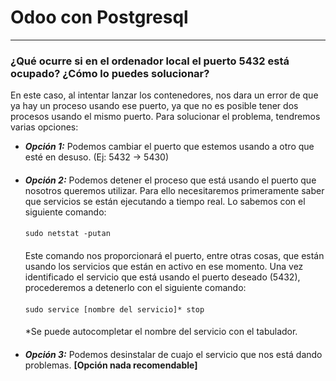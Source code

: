# Odoo con Postgresql

---
### ¿Qué ocurre si en el ordenador local el puerto 5432 está ocupado? ¿Cómo lo puedes solucionar?
En este caso, al intentar lanzar los contenedores, nos dara un error de que ya hay un proceso usando ese puerto, ya que
no es posible tener dos procesos usando el mismo puerto. Para solucionar el problema, tendremos varias opciones:
 
  - ***Opción 1:*** Podemos cambiar el puerto que estemos usando a otro que esté en desuso. (Ej: 5432 -> 5430)
  ####
  - ***Opción 2:*** Podemos detener el proceso que está usando el puerto que nosotros queremos utilizar. Para ello necesitaremos primeramente saber que servicios se están ejecutando a tiempo real. Lo sabemos con el siguiente comando:
    ####
    ```sudo netstat -putan```
    ####
    Este comando nos proporcionará el puerto, entre otras cosas, que están usando los servicios que están en activo en ese momento. Una vez identificado el servicio que está usando el puerto deseado (5432), procederemos a detenerlo con el siguiente comando:
    ####
    ```sudo service [nombre del servicio]* stop```
    ####
    *Se puede autocompletar el nombre del servicio con el tabulador.
    ####
  - ***Opción 3:*** Podemos desinstalar de cuajo el servicio que nos está dando problemas. **[Opción nada recomendable]**

